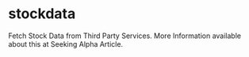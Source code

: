 # stockdata
Fetch Stock Data from Third Party Services. More Information available about this at Seeking Alpha Article.
